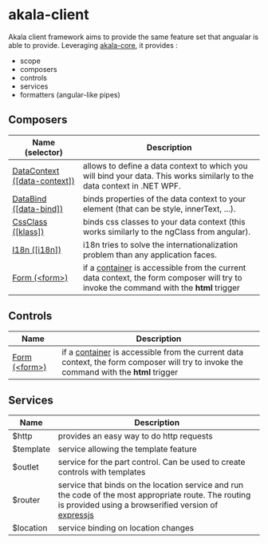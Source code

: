 # akala-client

Akala client framework aims to provide the same feature set that angualar is able to provide. Leveraging [akala-core](//github.com/npenin/akala-core), it provides :

- scope
- composers
- controls
- services
- formatters (angular-like pipes)

## Composers

  | Name (selector) | Description |
  | --- | --- |
  | [DataContext ([data-context])](datacontext) | allows to define a data context to which you will bind your data. This works similarly to the data context in .NET WPF. |
  | [DataBind ([data-bind])](databind) | binds properties of the data context to your element (that can be style, innerText, ...). |
  | [CssClass ([klass])](klass) | binds css classes to your data context (this works similarly to the ngClass from angular). |
  | [I18n ([i18n])](i18n) | i18n tries to solve the internationalization problem than any application faces. |
  | [Form (&lt;form&gt;)](form) | if a [container](/core/commands) is accessible from the current data context, the form composer will try to invoke the command with the **html** trigger |
  
## Controls
  
  | Name | Description |
  | --- | --- |
  | [Form (&lt;form&gt;)](form) | if a [container](/core/commands) is accessible from the current data context, the form composer will try to invoke the command with the **html** trigger |
  
## Services
  
  | Name | Description |
  | --- | --- |
  | $http | provides an easy way to do http requests |
  | $template | service allowing the template feature |
  | $outlet | service for the part control. Can be used to create controls with templates |
  | $router | service that binds on the location service and run the code of the most appropriate route. The routing is provided using a browserified version of [expressjs](https://expressjs.com) |
  | $location | service binding on location changes |
  